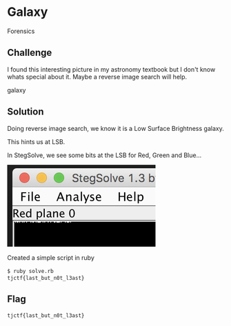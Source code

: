 # Galaxy
Forensics

## Challenge 

I found this interesting picture in my astronomy textbook but I don't know whats special about it. Maybe a reverse image search will help.

galaxy

## Solution

Doing reverse image search, we know it is a Low Surface Brightness galaxy.

This hints us at LSB.

In StegSolve, we see some bits at the LSB for Red, Green and Blue...

![screenshot1.png](screenshot1.png)

Created a simple script in ruby 
	
	$ ruby solve.rb 
	tjctf{last_but_n0t_l3ast}

## Flag

	tjctf{last_but_n0t_l3ast}